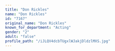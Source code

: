 ```yaml
---
title: "Don Rickles"
name: "Don Rickles"
id: "7167"
original_name: "Don Rickles"
known_for_department: "Acting"
gender: "2"
adult: "false"
profile_path: "/iJLQV4dcbTUgxlWJakjDldzlMXS.jpg"
---
```

